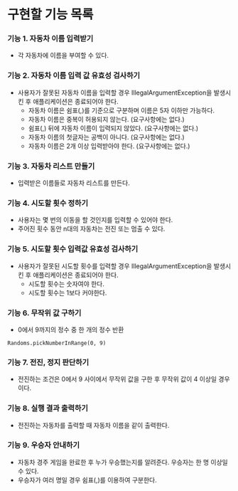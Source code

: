 # 구현할 기능 목록

### 기능 1. 자동차 이름 입력받기

* 각 자동차에 이름을 부여할 수 있다.

### 기능 2. 자동차 이름 입력 값 유효성 검사하기

* 사용자가 잘못된 자동차 이름을 입력할 경우 IllegalArgumentException을 발생시킨 후 애플리케이션은 종료되어야 한다.
    * 자동차 이름은 쉼표(,)를 기준으로 구분하며 이름은 5자 이하만 가능하다.
    * 자동차 이름은 중복이 허용되지 않는다. (요구사항에는 없다.)
    * 쉼표(,) 뒤에 자동차 이름이 입력되지 않았다. (요구사항에는 없다.)
    * 자동차 이름의 첫글자는 공백이 아니다. (요구사항에는 없다.)
    * 자동차 이름은 2개 이상 입력받아야 한다. (요구사항에는 없다.)

### 기능 3. 자동차 리스트 만들기

* 입력받은 이름들로 자동차 리스트를 만든다.

### 기능 4. 시도할 횟수 정하기

* 사용자는 몇 번의 이동을 할 것인지를 입력할 수 있어야 한다.
* 주어진 횟수 동안 n대의 자동차는 전진 또는 멈출 수 있다.

### 기능 5. 시도할 횟수 입력값 유효성 검사하기

* 사용자가 잘못된 시도할 횟수를 입력할 경우 IllegalArgumentException을 발생시킨 후 애플리케이션은 종료되어야 한다.
    * 시도할 횟수는 숫자여야 한다.
    * 시도할 횟수는 1보다 커야한다.

### 기능 6. 무작위 값 구하기

* 0에서 9까지의 정수 중 한 개의 정수 반환

```
Randoms.pickNumberInRange(0, 9)
```

### 기능 7. 전진, 정지 판단하기

* 전진하는 조건은 0에서 9 사이에서 무작위 값을 구한 후 무작위 값이 4 이상일 경우이다.

### 기능 8. 실행 결과 출력하기

* 전진하는 자동차를 출력할 때 자동차 이름을 같이 출력한다.

### 기능 9. 우승자 안내하기

* 자동차 경주 게임을 완료한 후 누가 우승했는지를 알려준다. 우승자는 한 명 이상일 수 있다.
* 우승자가 여러 명일 경우 쉼표(,)를 이용하여 구분한다.